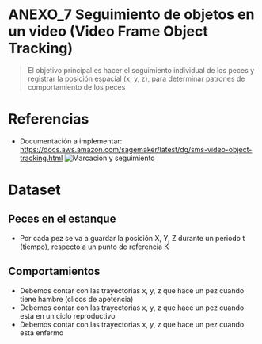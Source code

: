 # ANEXO_7 Seguimiento de objetos en un video (Video Frame Object Tracking) 
> El objetivo principal es hacer el seguimiento individual de los peces y registrar la posición espacial (x, y, z), para determinar patrones de comportamiento de los peces


# Referencias
- Documentación a implementar: https://docs.aws.amazon.com/sagemaker/latest/dg/sms-video-object-tracking.html
![Marcación y seguimiento](../_images/_object_tracking/ot_predict_next.gif)

# Dataset

## Peces en el estanque 
- Por cada pez se va a guardar la posición X, Y, Z durante un periodo t (tiempo), respecto a un punto de referencia K

## Comportamientos
- Debemos contar con las trayectorias x, y, z que hace un pez cuando tiene hambre (clicos de apetencia)
- Debemos contar con las trayectorias x, y, z que hace un pez cuando esta en un ciclo reproductivo
- Debemos contar con las trayectorias x, y, z que hace un pez cuando esta enfermo
